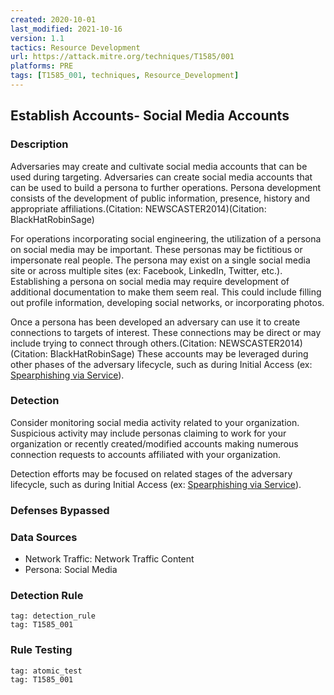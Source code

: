 ```yaml
---
created: 2020-10-01
last_modified: 2021-10-16
version: 1.1
tactics: Resource Development
url: https://attack.mitre.org/techniques/T1585/001
platforms: PRE
tags: [T1585_001, techniques, Resource_Development]
---
```


## Establish Accounts- Social Media Accounts

### Description

Adversaries may create and cultivate social media accounts that can be used during targeting. Adversaries can create social media accounts that can be used to build a persona to further operations. Persona development consists of the development of public information, presence, history and appropriate affiliations.(Citation: NEWSCASTER2014)(Citation: BlackHatRobinSage)

For operations incorporating social engineering, the utilization of a persona on social media may be important. These personas may be fictitious or impersonate real people. The persona may exist on a single social media site or across multiple sites (ex: Facebook, LinkedIn, Twitter, etc.). Establishing a persona  on social media may require development of additional documentation to make them seem real. This could include filling out profile information, developing social networks, or incorporating photos. 

Once a persona has been developed an adversary can use it to create connections to targets of interest. These connections may be direct or may include trying to connect through others.(Citation: NEWSCASTER2014)(Citation: BlackHatRobinSage) These accounts may be leveraged during other phases of the adversary lifecycle, such as during Initial Access (ex: [Spearphishing via Service](https://attack.mitre.org/techniques/T1566/003)).

### Detection

Consider monitoring social media activity related to your organization. Suspicious activity may include personas claiming to work for your organization or recently created/modified accounts making numerous connection requests to accounts affiliated with your organization.

Detection efforts may be focused on related stages of the adversary lifecycle, such as during Initial Access (ex: [Spearphishing via Service](https://attack.mitre.org/techniques/T1566/003)).

### Defenses Bypassed



### Data Sources

  - Network Traffic: Network Traffic Content
  -  Persona: Social Media
### Detection Rule

```query
tag: detection_rule
tag: T1585_001
```

### Rule Testing

```query
tag: atomic_test
tag: T1585_001
```
